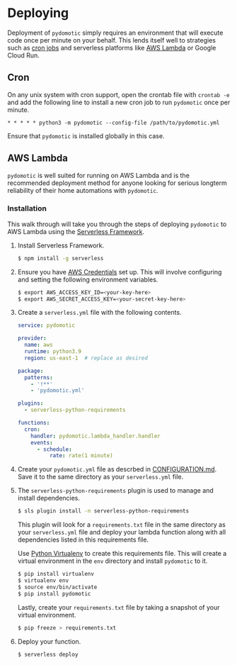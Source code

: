 # Deploying

Deployment of `pydomotic` simply requires an environment that will execute code once per minute on your behalf. This lends itself well to strategies such as [cron jobs](https://en.wikipedia.org/wiki/Cron) and serverless platforms like [AWS Lambda](https://aws.amazon.com/lambda/) or Google Cloud Run.

## Cron

On any unix system with cron support, open the crontab file with `crontab -e` and add the following line to install a new cron job to run `pydomotic` once per minute.

```cron
* * * * * python3 -m pydomotic --config-file /path/to/pydomotic.yml
```

Ensure that `pydomotic` is installed globally in this case.

## AWS Lambda

`pydomotic` is well suited for running on AWS Lambda and is the recommended deployment method for anyone looking for serious longterm reliability of their home automations with `pydomotic`.

### Installation

This walk through will take you through the steps of deploying `pydomotic` to AWS Lambda using the [Serverless Framework](https://www.serverless.com/).

1. Install Serverless Framework.

    ```bash
    $ npm install -g serverless
    ```

1. Ensure you have [AWS Credentials](https://www.serverless.com/framework/docs/providers/aws/guide/credentials/) set up. This will involve configuring and setting the following environment variables.

    ```bash
    $ export AWS_ACCESS_KEY_ID=<your-key-here>
    $ export AWS_SECRET_ACCESS_KEY=<your-secret-key-here>
    ```

1. Create a `serverless.yml` file with the following contents.

    ```yaml
    service: pydomotic

    provider:
      name: aws
      runtime: python3.9
      region: us-east-1  # replace as desired

    package:
      patterns:
        - '!**'
        - 'pydomotic.yml'

    plugins:
      - serverless-python-requirements

    functions:
      cron:
        handler: pydomotic.lambda_handler.handler
        events:
          - schedule:
              rate: rate(1 minute)
    ```

1. Create your `pydomotic.yml` file as descrbed in [CONFIGURATION.md](./CONFIGURATION.md). Save it to the same directory as your `serverless.yml` file.

1. The `serverless-python-requirements` plugin is used to manage and install dependencies.

    ```bash
    $ sls plugin install -n serverless-python-requirements
    ```

    This plugin will look for a `requirements.txt` file in the same directory as your `serverless.yml` file and deploy your lambda function along with all dependencies listed in this requirements file.

    Use [Python Virtualenv](https://virtualenv.pypa.io/en/latest/) to create this requirements file. This will create a virtual environment in the `env` directory and install `pydomotic` to it.

    ```bash
    $ pip install virtualenv
    $ virtualenv env
    $ source env/bin/activate
    $ pip install pydomotic
    ```

    <!-- Include on demand package installation here -->

    Lastly, create your `requirements.txt` file by taking a snapshot of your virtual environment.

    ```bash
    $ pip freeze > requirements.txt
    ```

1. Deploy your function.

    ```bash
    $ serverless deploy
    ```